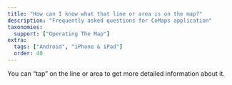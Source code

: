 ```yaml
---
title: "How can I know what that line or area is on the map?"
description: "Frequently asked questions for CoMaps application"
taxonomies:
  support: ["Operating The Map"]
extra:
  tags: ["Android", "iPhone & iPad"]
  order: 40
---
```


You can “tap” on the line or area to get more detailed information about it.
